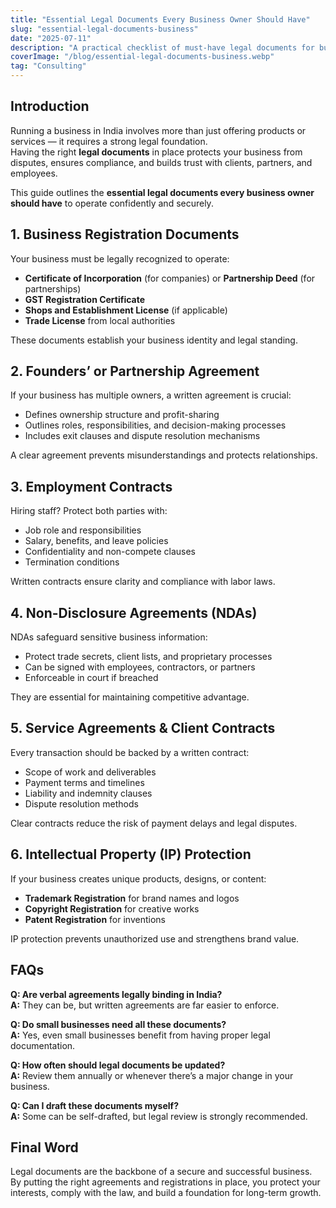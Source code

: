 ```yaml
---
title: "Essential Legal Documents Every Business Owner Should Have"
slug: "essential-legal-documents-business"
date: "2025-07-11"
description: "A practical checklist of must-have legal documents for business owners in India to protect their interests, comply with the law, and operate smoothly."
coverImage: "/blog/essential-legal-documents-business.webp"
tag: "Consulting"
---
```


## Introduction

Running a business in India involves more than just offering products or services — it requires a strong legal foundation.  
Having the right **legal documents** in place protects your business from disputes, ensures compliance, and builds trust with clients, partners, and employees.

This guide outlines the **essential legal documents every business owner should have** to operate confidently and securely.

## 1. Business Registration Documents

Your business must be legally recognized to operate:

- **Certificate of Incorporation** (for companies) or **Partnership Deed** (for partnerships)  
- **GST Registration Certificate**  
- **Shops and Establishment License** (if applicable)  
- **Trade License** from local authorities

These documents establish your business identity and legal standing.

## 2. Founders’ or Partnership Agreement

If your business has multiple owners, a written agreement is crucial:

- Defines ownership structure and profit-sharing  
- Outlines roles, responsibilities, and decision-making processes  
- Includes exit clauses and dispute resolution mechanisms

A clear agreement prevents misunderstandings and protects relationships.

## 3. Employment Contracts

Hiring staff? Protect both parties with:

- Job role and responsibilities  
- Salary, benefits, and leave policies  
- Confidentiality and non-compete clauses  
- Termination conditions

Written contracts ensure clarity and compliance with labor laws.

## 4. Non-Disclosure Agreements (NDAs)

NDAs safeguard sensitive business information:

- Protect trade secrets, client lists, and proprietary processes  
- Can be signed with employees, contractors, or partners  
- Enforceable in court if breached

They are essential for maintaining competitive advantage.

## 5. Service Agreements & Client Contracts

Every transaction should be backed by a written contract:

- Scope of work and deliverables  
- Payment terms and timelines  
- Liability and indemnity clauses  
- Dispute resolution methods

Clear contracts reduce the risk of payment delays and legal disputes.

## 6. Intellectual Property (IP) Protection

If your business creates unique products, designs, or content:

- **Trademark Registration** for brand names and logos  
- **Copyright Registration** for creative works  
- **Patent Registration** for inventions

IP protection prevents unauthorized use and strengthens brand value.

## FAQs

**Q: Are verbal agreements legally binding in India?**  
**A:** They can be, but written agreements are far easier to enforce.

**Q: Do small businesses need all these documents?**  
**A:** Yes, even small businesses benefit from having proper legal documentation.

**Q: How often should legal documents be updated?**  
**A:** Review them annually or whenever there’s a major change in your business.

**Q: Can I draft these documents myself?**  
**A:** Some can be self-drafted, but legal review is strongly recommended.

## Final Word

Legal documents are the backbone of a secure and successful business.  
By putting the right agreements and registrations in place, you protect your interests, comply with the law, and build a foundation for long-term growth.